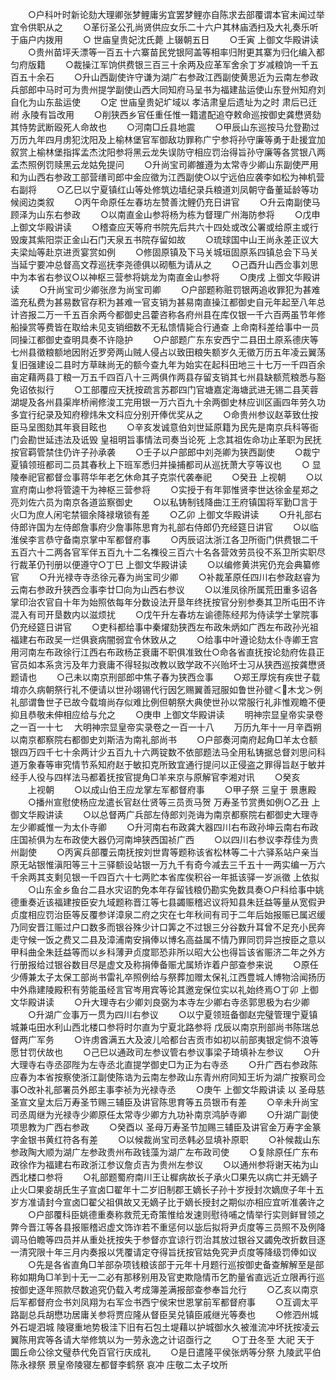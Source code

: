 <!-- { "loadSidebar": true } -->
　　○户科叶时新论劾大理卿张梦鲤庸劣宜罢梦鲤亦自陈求去部覆谓本官未闻过举宜令供职从之
　　○革衍圣公孔尚贤供应女乐二十六户其林庙洒扫及大礼奏乐听于庙户内拨用
　　○  世庙皇贵妃沈氏薨  上辍朝五日
　　○壬寅  上御文华殿讲读
　　○贵州苗坪夭漂等一百五十六寨苗民党银阿盖等相率归附更其寨为归化编入都匀府版籍
　　○裁操江军饷供费银三百三十余两及应革军舍余丁岁减粮饷一千五百五十余石
　　○升山西副使许守谦为湖广右参政江西副使黄思近为云南左参政兵部郎中马时可为贵州提学副使山西大同知府马呈书为福建盐运使山东登州知府刘自化为山东盐运使
　　○定  世庙皇贵妃圹域以  孝洁肃皇后遗址为之时  肃后已迁祔  永陵有旨改用
　　○削狭西乡官任重任惟一籍遣配追夺敕命巡按御史龚懋贤劾其恃势武断殴死人命故也
　　○河南□丘县地震
　　○甲辰山东巡按马允登勘过万历九年四月虏犯沈阳及上榆林堡官军御敌功罪称广宁参将孙守廉等勇于赴援宜加叙赏上榆林堡指挥孟杰沈阳参将黑云龙失误防守相应罚治得旨孙守廉等各赏银八两孟杰照例罚赎黑云龙姑免提问
　　○升尚宝司卿雒遵为太常寺少卿山东副使严用和为山西右参政工部营缮司郎中金应徵为江西副使○以宁远伯应袭李如松为神机营右副将
　　○乙巳以宁夏镇红山等处修筑边墙纪录兵粮道刘凤朝守备董延龄等功候阅边类叙
　　○丙午命原任左春坊左赞善沈鲤仍充日讲官
　　○升云南副使马顾泽为山东右参政
　　○以南直金山参将杨为栋为督理广州海防参将
　　○戊申  上御文华殿讲读
　　○稽查应天等府书院先后共六十四处或改公署或给原主或行毁废其紫阳崇正金山石门天泉五书院存留如故
　　○琉球国中山王尚永差正议大夫梁灿等赴京进贡宴赏如例
　　○修固原镇及下马关城垣固原系四镇总会下马关当延宁要冲总督高文荐巡抚李尧德俱以砌甎为请从之
　　○己酉升山西佥事刘思中为本省右参议○以神枢三营参将姚龙为南直金山参将
　　○庚戌  上御文华殿讲读
　　○升尚宝司少卿张彦为尚宝司卿
　　○户部题称赃罚银两追收罪犯为甚难滥充私费为甚易数官存积为甚难一官支销为甚易南直操江都御史自元年起至八年总计咨报二万一千五百余两今都御史吕藿咨称各府州县在库仅银一千六百两虽节年修船操赏等费皆在取给未见支销细数不无私馈情毙合行通查  上命南科差给事中一员同操江都御史查明具奏不许隐护
　　○户部题广东东安西宁二县田土原系德庆等七州县徵粮额地因附近罗旁两山贼人侵占以致田粮失额岁久无徵万历五年凌云翼荡复旧强建设二县时方草昧尚无的额今查九年为始实在起科田地三十七万一千四百余亩定藉两县丁粮一万五千四百八十三两俱作两县存留支销其七州县缺额荒粮悉与豁免诏依拟行
　　○工部覆应天抚按疏言苏郡四门官塘嘉定海塘武进无锡二县芙蓉湖堤及各州县渠岸桥闸修浚工完用银一万六百九十余两御史林应训区画四年劳久功多宜行纪录及知府穆炜朱文科应分别开俸优奖从之
　　○命贵州参议赵莘致仕按臣马呈图劾其年衰目眩也
　　○辛亥发诚意伯刘世延原籍为民先是南京兵科等衙门会勘世延违法及诋毁  皇祖明旨事情法司奏当论死  上念其祖佐命功止革职为民抚按官羁管禁住仍许子孙承袭
　　○壬子以户部郎中刘尧卿为狭西副使
　　○裁宁夏镇领班都司二员其春秋上下班军悉归并操捕都司从巡抚萧大亨等议也
　　○  显陵奉祀官都督佥事蒋华年老乞休命其子克崇代袭奉祀
　　○癸丑  上视朝
　　○以宣府南山参将管逵干为神枢三营参将
　　○实授于有年郭惟贤李世达徐金星郑之亮刘佐六员为南京各道监察御史
　　○以私铸制钱降曲江王府镇国将军勤□言于火□为庶人闲宅禁锢余降禄墩锁有差
　　○乙卯  上御文华殿讲读
　　○升礼部右侍郎许国为左侍郎詹事府少詹事陈思育为礼部右侍郎仍充经筵日讲官
　　○以临淮侯李言恭守备南京掌中军都督府事
　　○丙辰诏汰浙江各卫所衙门供费银二千五百六十二两各官军伴五百九十二名襍役三百六十名各营效劳员役不系卫所实职尽行裁革仍刊册以便遵守○丁巳  上御文华殿讲读
　　○以编修黄洪宪仍充会典纂修官
　　○升光禄寺寺丞徐元春为尚宝司少卿
　　○补裁革原任四川右参政赵睿为云南右参政升狭西佥事李廿□向为山西右参议
　　○以淮凤徐所属荒田重多诏各掌印治农官自十年为始照依每年分数设法开垦年终抚按官分别参奏其卫所屯田不许混入有司开垦数内以滋烦扰
　　○戊午升左春坊左谕德陈经邦为侍读学士掌院事仍充经筵日讲官
　　○吏科都给事中秦燿劾狭西左布政朱炳如广西左布政孙光祖福建右布政吴一烂俱衰病闇弱宜令休致从之
　　○给事中叶遵论劾太仆寺卿王宫用河南左布政徐行江西右布政杨芷衰庸不职俱准致仕○命各省直抚按论劾府佐县正官员如本系贪污及年力衰庸不得轻拟改教以致学政不兴贻坏士习从狭西巡按龚懋贤题请也
　　○己未以南京刑部郎中焦子春为狭西佥事
　　○郑王厚烷有疾世子载堉亦久病朝祭行礼不便请以世孙翊锡代行因乞赐翼善冠服如鲁世孙徤＜木戈＞例礼部谓鲁世子已故今载堉尚存似难比例但朝祭大典使世孙以常服行礼非惟观瞻不便抑且恭敬未伸相应给与允之
　　○庚申  上御文华殿讲读
　　明神宗显皇帝实录卷之一百一十七
　大明神宗显皇帝实录卷之一百一十八
　　万历九年十一月辛酉朔以南京都察院右都御史刘斯洁为南礼部尚书
　　○户部奏河南府起角□羊太仓额银四万四千七十余两计少五百九十六两锭数不依部题法马全用私铸据总督刘思问科道万象春等审究情节系知府赵于敏扣克所致宜通行提问以正侵盗之罪得旨赵于敏并经手人役与四样法马都着抚按官提角□羊来京与原解官李湘对讯
　　○癸亥
　　上视朝
　　○以成山伯王应龙掌左军都督府事
　　○甲子祭  三皇于  景惠殿
　　○播州宣慰使杨应龙遣长官赵仕贤等三员贡马贺  万寿圣节赏赉如例○乙丑  上御文华殿讲读
　　○以总督两广兵部左侍郎刘尧诲为南京都察院右都御史大理寺左少卿臧惟一为太仆寺卿
　　○升河南右布政龚大器四川右布政孙坤云南右布政庄国祯俱为左布政使大器仍河南坤狭西国祯广西
　　○以四川右参议李荐佳为贵州副使
　　○丙寅兵部覆云南抚按刘世胄等题称该省松林等二十六驿系站户亲当原无站银惟滇阳等三十三驿额设站银一万九千有奇今减去三千五十一两实编一万六千余两其支剩见银一千四百六十七两贮本省库俟积谷一年抵该驿一岁派徵  上依拟
　　○山东金乡鱼台二县水灾诏酌免本年存留钱粮仍勘实免数具奏○户科给事中姚德重奏近该福建按臣安九域题称晋江等七县蠲赈稽迟议将知县朱廷益等量从宽假尹贞度相应罚治臣等反覆参详漳泉二府之灾在七年秋间有司于二年后始报赈已属迟缓乃同安晋江赈过户口数多而银谷殊少计口筭之不过银三分谷数升耳曾不足充小民奔走守候一饭之费又二县及漳浦南安捐俸以博名高益属不情乃罪同罚异岂按臣之意以甲科曲全朱廷益等而以乡科薄尹贞度耶恐非所以昭大公也得旨该省赈济二年之外方行册报给过银谷数目尽是虚文及称捐俸备赈尤属矫诈着户部查参来说
　　○原任少傅兼太子太保工部尚书雷礼卒照例给与祭葬加赠太保礼江西豊城人博物洽闻扬历中外鼎建陵殿积有劳能虽经言官岑用宾等论其邀宠保位实以礼始终焉○丁卯  上御文华殿讲读
　　○升大理寺右少卿刘良弼为本寺左少卿右寺丞郭思极为右少卿
　　○升湖广佥事万一贯为四川右参议
　　○以宁夏领班备御赵完璧管理宁夏镇城兼屯田水利山西北楼口参将时尔直为宁夏北路参将  戊辰以南京刑部尚书陈瑞总督两广军务
　　○许虏酋满五大及波儿哈都台吉贡市如初以前部夷银定倘不浪等愿甘罚伏故也
　　○己巳以通政司左参议管右参议事梁子琦填补左参议
　　○升大理寺右寺丞邵陛为左寺丞北直提学御史□为正为右寺丞
　　○升广西右参政陈应春为本省按察使浙江副使陈诰为云南左参政山东青州府同知王圻为湖广按察司佥事○改补礼部署员外郎主事李祯为光禄寺丞
　　○庚午  上御文华殿讲读  以  圣母慈圣宣文皇太后万寿圣节赐三辅臣及讲官陈思育等五员银币有差
　　○辛未升尚宝司丞周继为光禄寺少卿原任太常寺少卿方九功补南京鸿胪寺卿
　　○升湖广副使项思教为广西右参政
　　○癸酉以  圣母万寿圣节加赐三辅臣及讲官金万寿字金篆字金银书黄红符各有差
　　○以候裁尚宝司丞韩必显填补原职
　　○补候裁山东参政陶大顺为湖广左参政贵州布政钱藻为湖广左布政司使
　　○复除原任广东布政徐作为福建右布政浙江参议詹贞吉为贵州左参议
　　○以通州参将谢天祐为山西北楼口参将
　　○礼部题蜀府南川王让樨病故长子承火□果先以病亡并无嫡子止火□果妾胡氏生子宣卤□翟年十二岁旧制郡王嫡长子孙十岁授封次嫡庶子年十五岁方准请封今宣卤□翟父祖俱故又无嫡子比于嫡长授封之期似亦相应宜听准袭许之
　　○户部覆科臣姚德重奏称救荒无奇策惟给发速则慰待哺之情举行实则鲜冒领之弊今晋江等各县报赈稽迟虚文饰诈若不重惩何以毖后拟将尹贞度等三员照不及例降调马伯瞻等四员并从重处抚按失于参督亦宜谅行罚治其放过银谷又蠲免改折数目逐一清究限十年三月内奏报以凭覆请定夺得旨抚按官姑免究尹贞度等降级罚俸如议
　　○先是各省直角□羊部杂项钱粮该部于元年十月题行巡按御史备查解解至是部称如期角□羊到十无一二必有那移别用及官吏欺隐情币乞酌量省直远近立限再行巡按御史逐年照款尽数追究仍载入考成簿差满报部查参奉旨允行
　　○乙亥以南京后军都督府佥书刘凤翔为右军佥书西宁侯宋世恩掌前军都督府事
　　○互调太平路副总兵胡懋功居庸关参将贾应隆从督臣吴兑镇臣戚继光等奏也
　　○修泗州城外石堤泗城  陵寝重地势极洼下旧有石包土堤藉以护城御水久被淮流冲坏抚按凌云翼陈用宾等各请大举修筑以为一劳永逸之计诏亟行之
　　○丁丑冬至  大祀  天于  圜丘命公徐文璧恭代免百官行庆成礼
　　○是日遣隆平侯张炳等分祭  九陵武平伯陈永禄祭  景皇帝陵寝左都督李鹤祭  哀冲  庄敬二太子坟所
